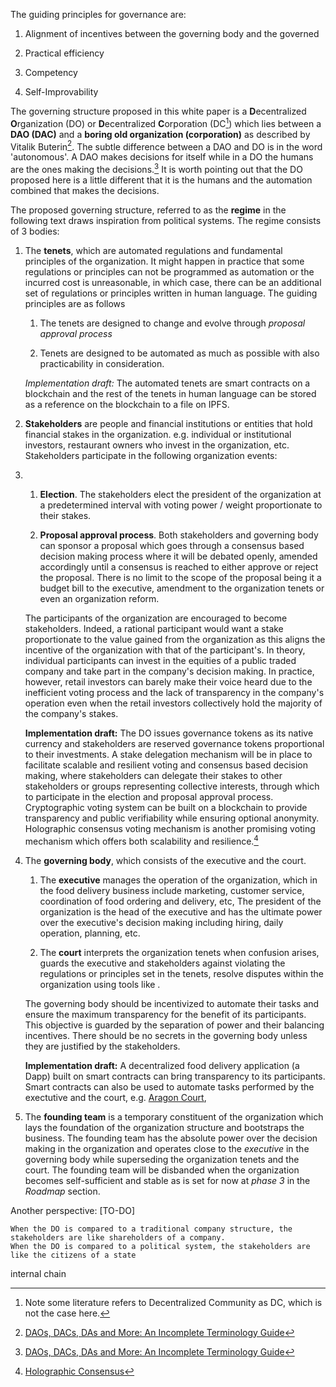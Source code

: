 The guiding principles for governance are:

1. Alignment of incentives between the governing body and the governed
   
2. Practical efficiency
   
3. Competency
   
4. Self-Improvability

The governing structure proposed in this white paper is a **D**ecentralized **O**rganization (DO) or **D**ecentralized **C**orporation (DC[^1]) which lies between a **DAO (DAC)** and a **boring old organization (corporation)** as described by Vitalik Buterin[^2]. The subtle difference between a DAO and DO is in the word 'autonomous'. A DAO makes decisions for itself while in a DO the humans are the ones making the decisions.[^2] It is worth pointing out that the DO proposed here is a little different that it is the humans and the automation combined that makes the decisions.

The proposed governing structure, referred to as the **regime** in the following text draws inspiration from political systems. The regime consists of 3 bodies:


1. The **tenets**, which are automated regulations and fundamental principles of the organization. It might happen in practice that some regulations or principles can not be programmed as automation or the incurred cost is unreasonable, in which case, there can be an additional set of regulations or principles written in human language. The guiding principles are as follows
   
   1.  The tenets are designed to change and evolve through *proposal approval process*
   
   2.  Tenets are designed to be automated as much as possible with also practicability in consideration.

    *Implementation draft:* The automated tenets are smart contracts on a blockchain and the rest of the tenets in human language can be stored as a reference on the blockchain to a file on IPFS.

2. **Stakeholders** are people and financial institutions or entities that hold financial stakes in the organization. e.g. individual or institutional investors, restaurant owners who invest in the organization, etc. Stakeholders participate in the following organization events:
3. 
    1. **Election**. The stakeholders elect the president of the organization at a predetermined interval with voting power / weight proportionate to their stakes.
   
    2. **Proposal approval process**. Both stakeholders and governing body can sponsor a proposal which goes through a consensus based decision making process where it will be debated openly, amended accordingly until a consensus is reached to either approve or reject the proposal. There is no limit to the scope of the proposal being it a budget bill to the executive, amendment to the organization tenets or even an organization reform.

    The participants of the organization are encouraged to become stakeholders. Indeed, a rational participant would want a stake proportionate to the value gained from the organization as this aligns the incentive of the organization with that of the participant's. In theory, individual participants can invest in the equities of a public traded company and take part in the company's decision making. In practice, however, retail investors can barely make their voice heard due to the inefficient voting process and the lack of transparency in the company's operation even when the retail investors collectively hold the majority of the company's stakes.
    
    **Implementation draft:** The DO issues governance tokens as its native currency and stakeholders are reserved governance tokens proportional to their investments. A stake delegation mechanism will be in place to facilitate scalable and resilient voting and consensus based decision making, where stakeholders can delegate their stakes to other stakeholders or groups representing collective interests, through which to participate in the election and proposal approval process. Cryptographic voting system can be built on a blockchain to provide transparency and public verifiability while ensuring optional anonymity. Holographic consensus voting mechanism is another promising voting mechanism which offers both scalability and resilience.[^4]


4. The **governing body**, which consists of the executive and the court.
   
   1. The **executive** manages the operation of the organization, which in the food delivery business include marketing, customer service, coordination of food ordering and delivery, etc, The president of the organization is the head of the executive and has the ultimate power over the executive's decision making including hiring, daily operation, planning, etc.
   
   2. The **court** interprets the organization tenets when confusion arises, guards the executive and stakeholders against violating the regulations or principles set in the tenets, resolve disputes within the organization using tools like .

    The governing body should be incentivized to automate their tasks and ensure the maximum transparency for the benefit of its participants. This objective is guarded by the separation of power and their balancing incentives. There should be no secrets in the governing body unless they are justified by the stakeholders.

    **Implementation draft:** A decentralized food delivery application (a Dapp) built on smart contracts can bring transparency to its participants. Smart contracts can also be used to automate tasks performed by the exectutive and the court, e.g. [Aragon Court](https://aragon.org/aragon-court), 


5. The **founding team** is a temporary constituent of the organization which lays the foundation of the organization structure and bootstraps the business. The founding team has the absolute power over the decision making in the organization and operates close to the *executive* in the governing body while superseding the organization tenets and the court. The founding team will be disbanded when the organization becomes self-sufficient and stable as is set for now at *phase 3* in the *Roadmap* section.


Another perspective: [TO-DO]

    When the DO is compared to a traditional company structure, the stakeholders are like shareholders of a company. 
    When the DO is compared to a political system, the stakeholders are like the citizens of a state

internal chain

[^1]: Note some literature refers to Decentralized Community as DC, which is not the case here.
[^2]: [DAOs, DACs, DAs and More: An Incomplete Terminology Guide](https://blog.ethereum.org/2014/05/06/daos-dacs-das-and-more-an-incomplete-terminology-guide/)
[^3]: Restaurants provide values by making food and consumers also contribute to the 'value' of the food delivery organization from their expenses, which is why the total number of tokens are divided by 2.
[^4]: [Holographic Consensus](https://medium.com/daostack/holographic-consensus-part-1-116a73ba1e1c)
